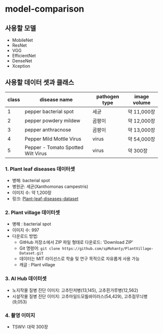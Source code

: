 # model-comparison
 
## 사용할 모델
- MobileNet
- ResNet
- VGG
- EfficientNet
- DenseNet
- Xception

## 사용할 데이터 셋과 클래스
|class|disease name|pathogen type|image volume|
|---|----|----|---|
|1|pepper bacterial spot|세균|약 11,000장|
|2|pepper powdery mildew|곰팡이|약 12,000장|
|3|pepper anthracnose|곰팡이|약 13,000장|
|4|Pepper Mild Mottle Virus|virus|약 54,000장|
|5|Pepper - Tomato Spotted Wilt Virus|virus|약 300장|

### 1. Plant leaf diseases 데이터셋
- 병해: bacterial spot
- 병원균: 세균(Xanthomonas campestris)
- 이미지 수: 약 1,200장
- 링크: [Plant-leaf-diseases-dataset](https://data.mendeley.com/datasets/tywbtsjrjv/1) 

### 2. Plant village 데이터셋
- 병해 : bacterial spot
- 이미지 수: 997
- 다운로드 방법: 
	- GitHub 저장소에서 ZIP 파일 형태로 다운로드: 'Download ZIP' 
	- Git 명령어: `git clone https://github.com/spMohanty/PlantVillage-Dataset.git`
	- 데이터는 MIT 라이선스로 학술 및 연구 목적으로 자유롭게 사용 가능
	- 캐글 : Plant village 

### 3. AI Hub 데이터셋
- 노지작물 질병 진단 이미지: 고추탄저병(13,145), 고추흰가루병(12,562)
- 시설작물 질병 진단 이미지: 고추마일드모틀바이러스(54,429), 고추점무늬병(9,053)

### 4. 촬영 이미지
- TSWV: 대략 300장

